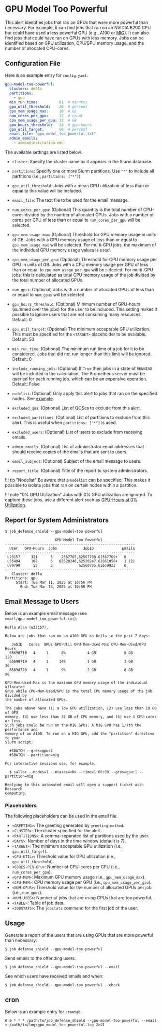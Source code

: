 # GPU Model Too Powerful

This alert identifies jobs that ran on GPUs that were more powerful than necessary.
For example, it can find jobs that ran on an NVIDIA B200 GPU but could have
used a less powerful GPU (e.g., A100 or [MIG](https://www.nvidia.com/en-us/technologies/multi-instance-gpu/)).
It can also find jobs that could have ran on GPUs with less memory.
Jobs can be identified based on GPU utilization, CPU/GPU memory usage, and the
number of allocated CPU-cores.

## Configuration File

Here is an example entry for `config.yaml`:

```yaml
gpu-model-too-powerful:
  clusters: della
  partitions:
    - gpu
  min_run_time:          61  # minutes
  gpu_util_threshold:    20  # percent
  gpu_mem_usage_max:     10  # GB
  num_cores_per_gpu:     12  # count
  cpu_mem_usage_per_gpu: 32  # GB
  gpu_hours_threshold:   24  # gpu-hours
  gpu_util_target:       50  # percent
  email_file: "gpu_model_too_powerful.txt"
  admin_emails:
    - admin@institution.edu
```

The available settings are listed below:

- `cluster`: Specify the cluster name as it appears in the Slurm database.

- `partitions`: Specify one or more Slurm partitions. Use `"*"` to include all partitions (i.e., `partitions: ["*"]`).

- `gpu_util_threshold`: Jobs with a mean GPU utilization of less than or equal to this value will be included.

- `email_file`: The text file to be used for the email message.

- `num_cores_per_gpu`: (Optional) This quantity is the total number of CPU-cores divided by the number of allocated GPUs. Jobs with a number of cores per GPU of less than or equal to `num_cores_per_gpu` will be selected.

- `gpu_mem_usage_max`: (Optional) Threshold for GPU memory usage in units of GB. Jobs with a GPU memory usage of less than or equal to `gpu_mem_usage_max` will be selected. For multi-GPU jobs, the maximum of the individual GPU memory usage values is used.

- `cpu_mem_usage_per_gpu`: (Optional) Threshold for CPU memory usage per GPU in units of GB. Jobs with a CPU memory usage per GPU of less than or equal to `cpu_mem_usage_per_gpu` will be selected. For multi-GPU jobs, this is calculated as total CPU memory usage of the job divided by the total number of allocated GPUs.

- `num_gpus`: (Optional) Jobs with a number of allocated GPUs of less than or equal to `num_gpus` will be selected.

- `gpu_hours_threshold`: (Optional) Minimum number of GPU-hours (summed over the jobs) for the user to be included. This setting makes it possible to ignore users that are not consuming many resources. Default: 0

- `gpu_util_target`: (Optional) The minimum acceptable GPU utilization. This must be specified for the `<TARGET>` placeholder to be available. Default: 50

- `min_run_time`: (Optional) The minimum run time of a job for it to be considered. Jobs that did not run longer
than this limit will be ignored. Default: 0

- `include_running_jobs`: (Optional) If `True` then jobs in a state of `RUNNING` will be included in the calculation. The Prometheus server must be queried for each running job, which can be an expensive operation. Default: False

- `nodelist`: (Optional) Only apply this alert to jobs that ran on the specified nodes. See [example](../nodelist.md).

- `excluded_qos`: (Optional) List of QOSes to exclude from this alert.

- `excluded_partitions`: (Optional) List of partitions to exclude from this alert. This is useful when `partitions: ["*"]` is used.

- `excluded_users`: (Optional) List of users to exclude from receiving emails.

- `admin_emails`: (Optional) List of administrator email addresses that should receive copies of the emails that are sent to users.

- `email_subject`: (Optional) Subject of the email message to users.

- `report_title`: (Optional) Title of the report to system administrators.

!!! tip "Nodelist"
    Be aware that a `nodelist` can be specified. This makes it possible to isolate jobs that ran on certain nodes within a partition.

!!! note "0% GPU Utilization"
    Jobs with 0% GPU utilization are ignored. To capture these jobs, use a different alert such as [GPU-Hours at 0% Utilization](zero_gpu_util.md).

## Report for System Administrators

```
$ job_defense_shield --gpu-model-too-powerful

                       GPU Model Too Powerful                       
------------------------------------------------------------
  User   GPU-Hours  Jobs            JobID             Emails
------------------------------------------------------------
 u23157     321      5    2567707,62567708,62567709+   0   
 u55404     108      5   62520246,62520247,62861050+   1 (2)
 u89790      55      2            62560705,62669923    0   
------------------------------------------------------------
   Cluster: della
Partitions: gpu
     Start: Tue Mar 11, 2025 at 10:50 PM
       End: Tue Mar 18, 2025 at 10:50 PM
```

## Email Message to Users

Below is an example email message (see `email/gpu_model_too_powerful.txt`):

```
Hello Alan (u23157),

Below are jobs that ran on an A100 GPU on Della in the past 7 days:

   JobID   Cores  GPUs GPU-Util GPU-Mem-Used-Max CPU-Mem-Used/GPU  Hours
  65698718   4     1      8%          4 GB             8 GB         120 
  65698719   4     1     14%          1 GB             3 GB          30 
  65698720   4     1      9%          2 GB             8 GB          90 

GPU-Mem-Used-Max is the maximum GPU memory usage of the individual allocated
GPUs while CPU-Mem-Used/GPU is the total CPU memory usage of the job divided by
the number of allocated GPUs.

The jobs above have (1) a low GPU utilization, (2) use less than 10 GB of GPU
memory, (3) use less than 32 GB of CPU memory, and (4) use 4 CPU-cores or less.
Such jobs could be run on the MIG GPUs. A MIG GPU has 1/7th the performance and
memory of an A100. To run on a MIG GPU, add the "partition" directive to your
Slurm script:

  #SBATCH --gres=gpu:1
  #SBATCH --partition=mig

For interactive sessions use, for example:

  $ salloc --nodes=1 --ntasks=<N> --time=1:00:00 --gres=gpu:1 --partition=mig

Replying to this automated email will open a support ticket with Research
Computing.
```

### Placeholders

The following placeholders can be used in the email file:

- `<GREETING>`: The greeting generated by `greeting-method`.
- `<CLUSTER>`: The cluster specified for the alert.
- `<PARTITIONS>`: A comma-separated list of partitions used by the user.
- `<DAYS>`: Number of days in the time window (default is 7).
- `<TARGET>`: The minimum acceptable GPU utilization (i.e., `gpu_util_target`).
- `<GPU-UTIL>`: Threshold value for GPU utilization (i.e., `gpu_util_threshold`). 
- `<CORES-PER-GPU>`: Number of CPU-cores per GPU (i.e., `num_cores_per_gpu`).
- `<GPU-MEM>`: Maximum GPU memory usage (i.e., `gpu_mem_usage_max`).
- `<CPU-MEM>`: CPU memory usage per GPU (i.e., `cpu_mem_usage_per_gpu`).
- `<NUM-GPUS>`: Threshold value for the number of allocated GPUs per job (i.e., `num_gpus`).
- `<NUM-JOBS>`: Number of jobs that are using GPUs that are too powerful.
- `<TABLE>`: Table of job data.
- `<JOBSTATS>`: The `jobstats` command for the first job of the user.

## Usage

Generate a report of the users that are using GPUs that are more powerful than necessary:

```
$ job_defense_shield --gpu-model-too-powerful
```

Send emails to the offending users:

```
$ job_defense_shield --gpu-model-too-powerful --email
```

See which users have received emails and when:

```
$ job_defense_shield --gpu-model-too-powerful --check
```

## cron

Below is an example entry for `crontab`:

```
0 9 * * * /path/to/job_defense_shield --gpu-model-too-powerful --email > /path/to/log/gpu_model_too_powerful.log 2>&1
```
